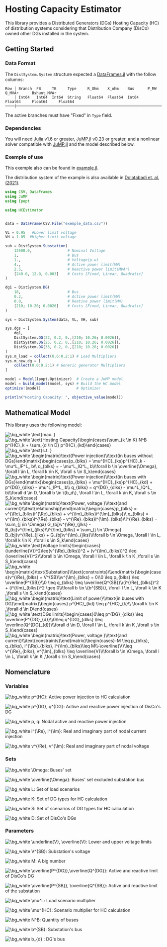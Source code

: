 # Hosting Capacity Estimator

This library provides a Distributed Generators (DGs) Hosting Capacity (HC) of distribution systems considering that Distribution Company (DisCo) owned other DGs installed in the system.

## Getting Started

### Data Format

The ```DistSystem.System``` structure expected a [DataFrames.jl](https://dataframes.juliadata.org/stable/) with the follow columns:
```
Row │ Branch  FB     TB     Type     R_Ohm    X_ohm    Bus      P_MW        Q_MVAr      Bshunt_MVAr
    │ Int64   Int64  Int64  String   Float64  Float64  Int64    Float64     Float64     Float64
────┼──────────────────────────────────────────────────────────────────────────────────────────────────
```
The active branches must have "Fixed" in ```Type``` field.

### Dependencies

You will need [Julia](https://julialang.org/) v1.6 or greater, [JuMP.jl](https://jump.dev/)  v0.23 or greater, and a nonlinear solver compatible with [JuMP.jl](https://jump.dev/) and the model described below.

### Exemple of use

This exemple also can be found in [example.jl](example.jl).

The distribution system of the example is also available in [Dolatabadi et. al. (2021)](https://ieeexplore.ieee.org/document/9258930).

```julia
using CSV, DataFrames
using JuMP
using Ipopt

using HCEstimator


data = DataFrame(CSV.File("exemple_data.csv"))

VL = 0.95   #Lower limit voltage
VH = 1.05  #Higher limit voltage

sub = DistSystem.Substation(
    12600.0,                # Nominal Voltage
    1,                      # Bus
    1.,                     # Voltage(p.u)
    4.,                     # Active power limit(MW)
    2.5,                    # Reactive power limit(MVAr)
    [240.0, 12.0, 0.003]    # Costs [Fixed, Linear, Quadratic]
)

dg1 = DistSystem.DG(
    18,                     # Bus
    0.2,                    # Active power limit(MW)
    0.0,                    # Reative power limit(MW)
    [210; 10.26; 0.0026]    # Costs [Fixed, Linear, Quadratic]
)

sys = DistSystem.System(data, VL, VH, sub)

sys.dgs = [
    dg1,
    DistSystem.DG(22, 0.2, 0.,[210; 10.26; 0.0026]),
    DistSystem.DG(25, 0.2, 0.,[210; 10.26; 0.0026]),
    DistSystem.DG(33, 0.2, 0.,[210; 10.26; 0.0026])
]
sys.m_load = collect(0.6:0.2:1) # Load Multipliers
sys.m_new_dg = [
    collect(0.0:0.2:1) # Generic generator Multipliers
]

model = Model(Ipopt.Optimizer)  # Create a JuMP model
model = build_model(model, sys) # Build the HC model
optimize!(model)                # Optimize!

println("Hosting Capacity: ", objective_value(model))
```

## Mathematical Model

This library uses the following model:


<!-- $\text{max.        }$  -->

<img src="https://latex.codecogs.com/svg.image?\bg_white&space;\text{max.&space;&space;&space;&space;&space;&space;&space;&space;}&space;" title="\bg_white \text{max. } " />

<!-- $$
\text{Hosting Capacity}
\begin{cases}
\sum_{k \in K} N^B p^{HC}_k + \sum_{d \in D}  p^{HC}_{kd}
\end{cases}
$$ -->

<img src="https://latex.codecogs.com/svg.image?\bg_white&space;\text{Hosting&space;Capacity}\begin{cases}\sum_{k&space;\in&space;K}&space;N^B&space;p^{HC}_k&space;&plus;&space;\sum_{d&space;\in&space;D}&space;&space;p^{HC}_{kd}\end{cases}" title="\bg_white \text{Hosting Capacity}\begin{cases}\sum_{k \in K} N^B p^{HC}_k + \sum_{d \in D} p^{HC}_{kd}\end{cases}" />
 
<!-- $\text{s.t.        }$ -->

<img src="https://latex.codecogs.com/svg.image?\bg_white&space;\text{s.t.&space;&space;&space;&space;&space;&space;&space;&space;}" title="\bg_white \text{s.t. }" />

<!-- $$
\begin{matrix}
\text{Power injection}\\
\text{in buses without DGs}
\end{matrix}
\begin{cases}
p_{blks} =  \mu^{HC}_{ks}p^{HC}_k - \mu^L_lP^L_ b\\ 
q_{blks} = - \mu^L_lQ^L_ b\\
\forall b \in \overline{\Omega}, \forall l \in L, \forall k \in K, \forall s \in S_k
\end{cases}
$$ -->
<img src="https://latex.codecogs.com/svg.image?\bg_white&space;\begin{matrix}\text{Power&space;injection}\\\text{in&space;buses&space;without&space;DGs}\end{matrix}\begin{cases}p_{blks}&space;=&space;&space;\mu^{HC}_{ks}p^{HC}_k&space;-&space;\mu^L_lP^L_&space;b\\&space;q_{blks}&space;=&space;-&space;\mu^L_lQ^L_&space;b\\\forall&space;b&space;\in&space;\overline{\Omega},&space;\forall&space;l&space;\in&space;L,&space;\forall&space;k&space;\in&space;K,&space;\forall&space;s&space;\in&space;S_k\end{cases}" title="\bg_white \begin{matrix}\text{Power injection}\\\text{in buses without DGs}\end{matrix}\begin{cases}p_{blks} = \mu^{HC}_{ks}p^{HC}_k - \mu^L_lP^L_ b\\ q_{blks} = - \mu^L_lQ^L_ b\\\forall b \in \overline{\Omega}, \forall l \in L, \forall k \in K, \forall s \in S_k\end{cases}" />

<!-- $$
\begin{matrix}
\text{Power injection}\\
\text{in buses with DGs}
\end{matrix}
\begin{cases}
p_{blks} =  \mu^{HC}_{ks}p^{HC}_{kd} + p^{DG}_{dlks} - \mu^L_lP^L_ b\\ 
q_{blks} = q^{DG}_{dlks} - \mu^L_lQ^L_ b\\
\forall d \in D, \forall b \in \{b_d\}, \forall l \in L, \forall k \in K, \forall s \in S_k
\end{cases}
$$ -->
<img src="https://latex.codecogs.com/svg.image?\bg_white&space;\begin{matrix}\text{Power&space;injection}\\\text{in&space;buses&space;with&space;DGs}\end{matrix}\begin{cases}p_{blks}&space;=&space;&space;\mu^{HC}_{ks}p^{HC}_{kd}&space;&plus;&space;p^{DG}_{dlks}&space;-&space;\mu^L_lP^L_&space;b\\&space;q_{blks}&space;=&space;q^{DG}_{dlks}&space;-&space;\mu^L_lQ^L_&space;b\\\forall&space;d&space;\in&space;D,&space;\forall&space;b&space;\in&space;\{b_d\},&space;\forall&space;l&space;\in&space;L,&space;\forall&space;k&space;\in&space;K,&space;\forall&space;s&space;\in&space;S_k\end{cases}" title="\bg_white \begin{matrix}\text{Power injection}\\\text{in buses with DGs}\end{matrix}\begin{cases}p_{blks} = \mu^{HC}_{ks}p^{HC}_{kd} + p^{DG}_{dlks} - \mu^L_lP^L_ b\\ q_{blks} = q^{DG}_{dlks} - \mu^L_lQ^L_ b\\\forall d \in D, \forall b \in \{b_d\}, \forall l \in L, \forall k \in K, \forall s \in S_k\end{cases}" />

<!-- $$
\begin{matrix}
\text{Power, voltage }\\
\text{and current}\\
\text{relationship}
\end{matrix}
\begin{cases}
p_{blks} = v^{\Re}_{blks}i^{\Re}_{blks} + v^{\Im}_{blks}i^{\Im}_{blks}\\ 
q_{blks} = v^{\Im}_{blks}i^{\Re}_{blks} - v^{\Re}_{blks}i^{\Im}_{blks}\\
i^{\Re}_{blks} = \sum_{j \in \Omega} G_{bj}v^{\Re}_{jlks} - B_{bj}v^{\Im}_{jlks}\\
i^{\Im}_{blks} = \sum_{j \in \Omega} B_{bj}v^{\Re}_{jlks} + G_{bj}v^{\Im}_{jlks}\\
\forall b \in \Omega, \forall l \in L, \forall k \in K ,\forall s \in S_k
\end{cases}
$$ -->
<img src="https://latex.codecogs.com/svg.image?\bg_white&space;\begin{matrix}\text{Power,&space;voltage&space;}\\\text{and&space;current}\\\text{relationship}\end{matrix}\begin{cases}p_{blks}&space;=&space;v^{\Re}_{blks}i^{\Re}_{blks}&space;&plus;&space;v^{\Im}_{blks}i^{\Im}_{blks}\\&space;q_{blks}&space;=&space;v^{\Im}_{blks}i^{\Re}_{blks}&space;-&space;v^{\Re}_{blks}i^{\Im}_{blks}\\i^{\Re}_{blks}&space;=&space;\sum_{j&space;\in&space;\Omega}&space;G_{bj}v^{\Re}_{jlks}&space;-&space;B_{bj}v^{\Im}_{jlks}\\i^{\Im}_{blks}&space;=&space;\sum_{j&space;\in&space;\Omega}&space;B_{bj}v^{\Re}_{jlks}&space;&plus;&space;G_{bj}v^{\Im}_{jlks}\\\forall&space;b&space;\in&space;\Omega,&space;\forall&space;l&space;\in&space;L,&space;\forall&space;k&space;\in&space;K&space;,\forall&space;s&space;\in&space;S_k\end{cases}" title="\bg_white \begin{matrix}\text{Power, voltage }\\\text{and current}\\\text{relationship}\end{matrix}\begin{cases}p_{blks} = v^{\Re}_{blks}i^{\Re}_{blks} + v^{\Im}_{blks}i^{\Im}_{blks}\\ q_{blks} = v^{\Im}_{blks}i^{\Re}_{blks} - v^{\Re}_{blks}i^{\Im}_{blks}\\i^{\Re}_{blks} = \sum_{j \in \Omega} G_{bj}v^{\Re}_{jlks} - B_{bj}v^{\Im}_{jlks}\\i^{\Im}_{blks} = \sum_{j \in \Omega} B_{bj}v^{\Re}_{jlks} + G_{bj}v^{\Im}_{jlks}\\\forall b \in \Omega, \forall l \in L, \forall k \in K ,\forall s \in S_k\end{cases}" />


<!-- $$
\text{Voltage limits}
\begin{cases}
(\underline{V})^2\leq(v^{\Re}_{blks})^2 + (v^{\Im}_{blks})^2 \leq (\overline{V})^2\\
\forall b \in \Omega, \forall l \in L, \forall k \in K ,\forall s \in S_k
\end{cases}
$$ -->
<img src="https://latex.codecogs.com/svg.image?\bg_white&space;\text{Voltage&space;limits}\begin{cases}(\underline{V})^2\leq(v^{\Re}_{blks})^2&space;&plus;&space;(v^{\Im}_{blks})^2&space;\leq&space;(\overline{V})^2\\\forall&space;b&space;\in&space;\Omega,&space;\forall&space;l&space;\in&space;L,&space;\forall&space;k&space;\in&space;K&space;,\forall&space;s&space;\in&space;S_k\end{cases}" title="\bg_white \text{Voltage limits}\begin{cases}(\underline{V})^2\leq(v^{\Re}_{blks})^2 + (v^{\Im}_{blks})^2 \leq (\overline{V})^2\\\forall b \in \Omega, \forall l \in L, \forall k \in K ,\forall s \in S_k\end{cases}" />

<!-- $$\begin{matrix}
\text{Substation}\\
\text{constraints}\\
\end{matrix}
\begin{cases}
v^{\Re}_{blks} = V^{SB}\\
v^{\Im}_{blks} = 0\\
0 \leq p_{blks} \leq \overline{P^{SB}}\\
0 \leq q_{blks} \leq \overline{Q^{SB}}\\
(i^{\Re}_{blks})^2 + (i^{\Im}_{blks})^2 \geq 0\\
\forall b \in \{b^{SB}\}, \forall l \in L, \forall k \in K ,\forall s \in S_k
\end{cases}
$$ -->
<img src="https://latex.codecogs.com/svg.image?\bg_white&space;\begin{matrix}\text{Substation}\\\text{constraints}\\\end{matrix}\begin{cases}v^{\Re}_{blks}&space;=&space;V^{SB}\\v^{\Im}_{blks}&space;=&space;0\\0&space;\leq&space;p_{blks}&space;\leq&space;\overline{P^{SB}}\\0&space;\leq&space;q_{blks}&space;\leq&space;\overline{Q^{SB}}\\(i^{\Re}_{blks})^2&space;&plus;&space;(i^{\Im}_{blks})^2&space;\geq&space;0\\\forall&space;b&space;\in&space;\{b^{SB}\},&space;\forall&space;l&space;\in&space;L,&space;\forall&space;k&space;\in&space;K&space;,\forall&space;s&space;\in&space;S_k\end{cases}" title="\bg_white \begin{matrix}\text{Substation}\\\text{constraints}\\\end{matrix}\begin{cases}v^{\Re}_{blks} = V^{SB}\\v^{\Im}_{blks} = 0\\0 \leq p_{blks} \leq \overline{P^{SB}}\\0 \leq q_{blks} \leq \overline{Q^{SB}}\\(i^{\Re}_{blks})^2 + (i^{\Im}_{blks})^2 \geq 0\\\forall b \in \{b^{SB}\}, \forall l \in L, \forall k \in K ,\forall s \in S_k\end{cases}" />

<!-- $$
\begin{matrix}
\text{Limit of power}\\
\text{in buses with DG}
\end{matrix}
\begin{cases}
  p^{HC}_{kd} \leq p^{HC}_{k}\\
  \forall k \in K ,\forall d \in D
\end{cases}
$$ -->
<img src="https://latex.codecogs.com/svg.image?\bg_white&space;\begin{matrix}\text{Limit&space;of&space;power}\\\text{in&space;buses&space;with&space;DG}\end{matrix}\begin{cases}&space;&space;p^{HC}_{kd}&space;\leq&space;p^{HC}_{k}\\&space;&space;\forall&space;k&space;\in&space;K&space;,\forall&space;d&space;\in&space;D\end{cases}" title="\bg_white \begin{matrix}\text{Limit of power}\\\text{in buses with DG}\end{matrix}\begin{cases} p^{HC}_{kd} \leq p^{HC}_{k}\\ \forall k \in K ,\forall d \in D\end{cases}" />


<!-- $$
\text{DGs limits}
\begin{cases}
0\leq p^{DG}_{dlks} \leq \overline{P^{DG}_{d}}\\
0\leq q^{DG}_{dlks} \leq \overline{Q^{DG}_{d}}\\
\forall d \in D, \forall l \in L, \forall k \in K ,\forall s \in S_k
\end{cases}
$$ -->
<img src="https://latex.codecogs.com/svg.image?\bg_white&space;\text{DGs&space;limits}\begin{cases}0\leq&space;p^{DG}_{dlks}&space;\leq&space;\overline{P^{DG}_{d}}\\0\leq&space;q^{DG}_{dlks}&space;\leq&space;\overline{Q^{DG}_{d}}\\\forall&space;d&space;\in&space;D,&space;\forall&space;l&space;\in&space;L,&space;\forall&space;k&space;\in&space;K&space;,\forall&space;s&space;\in&space;S_k\end{cases}" title="\bg_white \text{DGs limits}\begin{cases}0\leq p^{DG}_{dlks} \leq \overline{P^{DG}_{d}}\\0\leq q^{DG}_{dlks} \leq \overline{Q^{DG}_{d}}\\\forall d \in D, \forall l \in L, \forall k \in K ,\forall s \in S_k\end{cases}" />

<!-- $$\begin{matrix}
\text{Power, voltage }\\
\text{and current}\\
\text{constraints}
\end{matrix}
\begin{cases}
-M \leq p_{blks}, q_{blks}, i^{\Re}_{blks}, i^{\Im}_{blks}\leq M\\
-\overline{V}\leq v^{\Re}_{blks}, v^{\Im}_{blks} \leq \overline{V}\\
\forall b \in \Omega, \forall l \in L, \forall k \in K ,\forall s \in S_k
\end{cases}
$$ -->
<img src="https://latex.codecogs.com/svg.image?\bg_white&space;\begin{matrix}\text{Power,&space;voltage&space;}\\\text{and&space;current}\\\text{constraints}\end{matrix}\begin{cases}-M&space;\leq&space;p_{blks},&space;q_{blks},&space;i^{\Re}_{blks},&space;i^{\Im}_{blks}\leq&space;M\\-\overline{V}\leq&space;v^{\Re}_{blks},&space;v^{\Im}_{blks}&space;\leq&space;\overline{V}\\\forall&space;b&space;\in&space;\Omega,&space;\forall&space;l&space;\in&space;L,&space;\forall&space;k&space;\in&space;K&space;,\forall&space;s&space;\in&space;S_k\end{cases}" title="\bg_white \begin{matrix}\text{Power, voltage }\\\text{and current}\\\text{constraints}\end{matrix}\begin{cases}-M \leq p_{blks}, q_{blks}, i^{\Re}_{blks}, i^{\Im}_{blks}\leq M\\-\overline{V}\leq v^{\Re}_{blks}, v^{\Im}_{blks} \leq \overline{V}\\\forall b \in \Omega, \forall l \in L, \forall k \in K ,\forall s \in S_k\end{cases}" />


<!-- $$
\text{Costs}
\begin{cases}
\large?
\end{cases}
$$ -->
<!-- <img src="https://latex.codecogs.com/svg.image?\bg_white&space;\text{Costs}\begin{cases}\large?\end{cases}" title="\bg_white \text{Costs}\begin{cases}\large?\end{cases}" /> -->



## Nomenclature

### Variables

<img src="https://latex.codecogs.com/svg.image?\bg_white&space;p^{HC}" title="\bg_white p^{HC}" />: Active power injection to HC calculation

<img src="https://latex.codecogs.com/svg.image?\bg_white&space;p^{DG},&space;q^{DG}" title="\bg_white p^{DG}, q^{DG}" />: Active and reactive power injection of DisCo's DG

<img src="https://latex.codecogs.com/svg.image?\bg_white&space;p,&space;q" title="\bg_white p, q" />: Nodal active and reactive power injection

<img src="https://latex.codecogs.com/svg.image?\bg_white&space;i^{\Re},&space;i^{\Im}" title="\bg_white i^{\Re}, i^{\Im}" />: Real and imaginary part of nodal current injection

<img src="https://latex.codecogs.com/svg.image?\bg_white&space;v^{\Re},&space;v^{\Im}" title="\bg_white v^{\Re}, v^{\Im}" />: Real and imaginary part of nodal voltage


### Sets

<img src="https://latex.codecogs.com/svg.image?\bg_white&space;\Omega" title="\bg_white \Omega" />: Buses' set

<img src="https://latex.codecogs.com/svg.image?\bg_white&space;\overline{\Omega}" title="\bg_white \overline{\Omega}" />: Buses' set excluded substation bus

<img src="https://latex.codecogs.com/svg.image?\bg_white&space;L" title="\bg_white L" />: Set of load scenarios

<img src="https://latex.codecogs.com/svg.image?\bg_white&space;K" title="\bg_white K" />: Set of DG types for HC calculation

<img src="https://latex.codecogs.com/svg.image?\bg_white&space;S" title="\bg_white S" />: Set of scenarios of DG types for HC calculation

<img src="https://latex.codecogs.com/svg.image?\bg_white&space;D" title="\bg_white D" />: Set of DisCo's DGs

### Parameters

<img src="https://latex.codecogs.com/svg.image?\bg_white&space;\underline{V},&space;\overline{V}" title="\bg_white \underline{V}, \overline{V}" />: Lower and upper voltage limits

<img src="https://latex.codecogs.com/svg.image?\bg_white&space;V^{SB}" title="\bg_white V^{SB}" />: Substation's voltage

<img src="https://latex.codecogs.com/svg.image?\bg_white&space;M" title="\bg_white M" />: A big number

<img src="https://latex.codecogs.com/svg.image?\bg_white&space;\overline{P^{DG}},\overline{Q^{DG}}" title="\bg_white \overline{P^{DG}},\overline{Q^{DG}}" />: Active and reactive limit of DisCo's DG

<img src="https://latex.codecogs.com/svg.image?\bg_white&space;\overline{P^{SB}},&space;\overline{Q^{SB}}" title="\bg_white \overline{P^{SB}}, \overline{Q^{SB}}" />: Active and reactive limit of the substation

<img src="https://latex.codecogs.com/svg.image?\bg_white&space;\mu^L" title="\bg_white \mu^L" />: Load scenario multiplier

<img src="https://latex.codecogs.com/svg.image?\bg_white&space;\mu^{HC}" title="\bg_white \mu^{HC}" />: Scenario multiplier for HC calculation

<img src="https://latex.codecogs.com/svg.image?\bg_white&space;N^B" title="\bg_white N^B" />: Quantity of buses

<img src="https://latex.codecogs.com/svg.image?\bg_white&space;b^{SB}" title="\bg_white b^{SB}" />: Substation's bus

<img src="https://latex.codecogs.com/svg.image?\bg_white&space;b_{d}" title="\bg_white b_{d}" /> : DG's bus